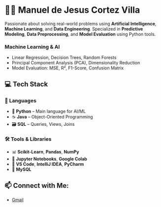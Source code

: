 # 👨‍💻 Manuel de Jesus Cortez Villa

Passionate about solving real-world problems using **Artificial Intelligence**, **Machine Learning**, and **Data Engineering**. Specialized in **Predictive Modeling**, **Data Preprocessing**, and **Model Evaluation** using Python tools.

### **Machine Learning & AI**

- Linear Regression, Decision Trees, Random Forests
- Principal Component Analysis (PCA), Dimensionality Reduction
- Model Evaluation: MSE, R², F1-Score, Confusion Matrix

## 💻 **Tech Stack**

### 🔧 **Languages**
- 🐍 **Python** – Main language for AI/ML
- ☕ **Java** – Object-Oriented Programming
- 🗃️ **SQL** – Queries, Views, Joins

### 🛠️ **Tools & Libraries**
- 📊 **Scikit-Learn**, **Pandas**, **NumPy**
- 🧪 **Jupyter Notebooks**, **Google Colab**
- 🔬 **VS Code**, **IntelliJ IDEA**, **PyCharm**
- 🐬 **MySQL**

## 📫 **Connect with Me:**
- [Gmail](mailto:mdjesuscv@gmail.com)
